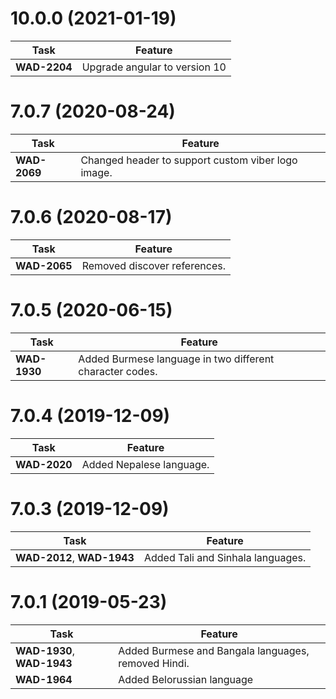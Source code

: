 # 10.0.0 (2021-01-19)

| Task | Feature |
| ---- | ----- |
| **WAD-2204** | Upgrade angular to version 10 |


# 7.0.7 (2020-08-24)

| Task | Feature |
| ---- | ---- |
| **WAD-2069** | Changed header to support custom viber logo image. |


# 7.0.6 (2020-08-17)

| Task | Feature |
| ---- | ---- |
| **WAD-2065** | Removed discover references. |


# 7.0.5 (2020-06-15)

| Task | Feature |
| ---- | ---- |
| **WAD-1930** | Added Burmese language in two different character codes. |


# 7.0.4 (2019-12-09)

| Task | Feature |
| ---- | ---- |
| **WAD-2020** | Added Nepalese language. |


# 7.0.3 (2019-12-09)

| Task | Feature |
| ---- | ---- |
| **WAD-2012**, **WAD-1943** | Added Tali and Sinhala languages. |


# 7.0.1 (2019-05-23)

| Task | Feature |
| ---- | ---- |
| **WAD-1930**, **WAD-1943** | Added Burmese and Bangala languages, removed Hindi. |
| **WAD-1964** | Added Belorussian language |

